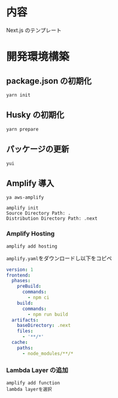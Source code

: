 # 内容

Next.js のテンプレート

# 開発環境構築

## package.json の初期化

```terminal
yarn init
```

## Husky の初期化

```terminal
yarn prepare
```

## パッケージの更新

```terminal
yui
```

## Amplify 導入

```terminal
ya aws-amplify

amplify init
Source Directory Path: .
Distribution Directory Path: .next
```

### Amplify Hosting

```terminal
amplify add hosting
```

`amplify.yaml`をダウンロードし以下をコピペ

```amplify.yaml
version: 1
frontend:
  phases:
    preBuild:
      commands:
        - npm ci
    build:
      commands:
        - npm run build
  artifacts:
    baseDirectory: .next
    files:
      - '**/*'
  cache:
    paths:
      - node_modules/**/*
```

### Lambda Layer の追加

```terminal
amplify add function
lambda layerを選択
```
